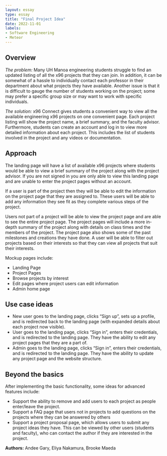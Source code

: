```yaml
---
layout: essay
type: essay
title: "Final Project Idea"
date: 2022-11-01
labels:
- Software Engineering
- Meteor
---
```

## Overview
*The problem:* Many UH Manoa engineering students struggle to find an updated listing of all the x96 projects that they can join. In addition, it can be somewhat of a hassle to individually contact each professor in their department about what projects they have available. Another issue is that it is difficult to gauge the number of students working on the project; some may prefer a specific group size or may want to work with specific individuals.

*The solution:* x96 Connect gives students a convenient way to view all the available engineering x96 projects on one convenient page. Each project listing will show the project name, a brief summary, and the faculty advisor. Furthermore, students can create an account and log in to view more detailed information about each project. This includes the list of students involved in the project and any videos or documentation.

## Approach
The landing page will have a list of available x96 projects where students would be able to view a brief summary of the project along with the project advisor. If you are not signed in you are only able to view this landing page and are unable to enter the project pages without an account.

If a user is part of the project then they will be able to edit the information on the project page that they are assigned to. These users will be able to add any information they see fit as they complete various steps of the project.

Users not part of a project will be able to view the project page and are able to see the entire project page. The project pages will include a more in-depth summary of the project along with details on class times and the members of the project. The project page also shows some of the past milestones and creations they have done.  A user will be able to filter out projects based on their interests so that they can view all projects that suit their interests. 

Mockup pages include:
- Landing Page
- Project Pages
- Browse projects by interest
- Edit pages where project users can edit information
- Admin home page

## Use case ideas
- New user goes to the landing page, clicks “Sign up”, sets up a profile, and is redirected back to the landing page (with expanded details about each project now visible).
- User goes to the landing page, clicks “Sign in”, enters their credentials, and is redirected to the landing page. They have the ability to edit any project pages that they are a part of.
- Admin goes to the landing page, clicks “Sign in”, enters their credentials, and is redirected to the landing page. They have the ability to update any project page and the website structure.

## Beyond the basics

After implementing the basic functionality, some ideas for advanced features include:
- Support the ability to remove and add users to each project as people enter/leave the project.
- Support a FAQ page that users not in projects to add questions on the projects where they can be answered by others
- Support a project proposal page, which allows users to submit any project ideas they have. This can be viewed by other users (students and faculty), who can contact the author if they are interested in the project.

**Authors:** Andee Gary, Eliya Nakamura, Brooke Maeda